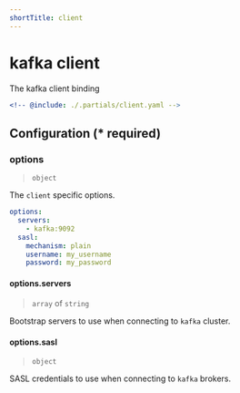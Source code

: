 ```yaml
---
shortTitle: client
---
```


# kafka client

The kafka client binding

```yaml {3}
<!-- @include: ./.partials/client.yaml -->
```

## Configuration (\* required)

### options

> `object`

The `client` specific options.

```yaml
options:
  servers:
    - kafka:9092
  sasl:
    mechanism: plain
    username: my_username
    password: my_password
```

#### options.servers

> `array` of `string`

Bootstrap servers to use when connecting to `kafka` cluster.

#### options.sasl

> `object`

SASL credentials to use when connecting to `kafka` brokers.

<!-- @include: ../.partials/options-kafka-sasl.md -->

<!-- @include: ./.partials/routes.md -->
<!-- @include: ../.partials/exit.md -->
<!-- @include: ../.partials/telemetry.md -->
